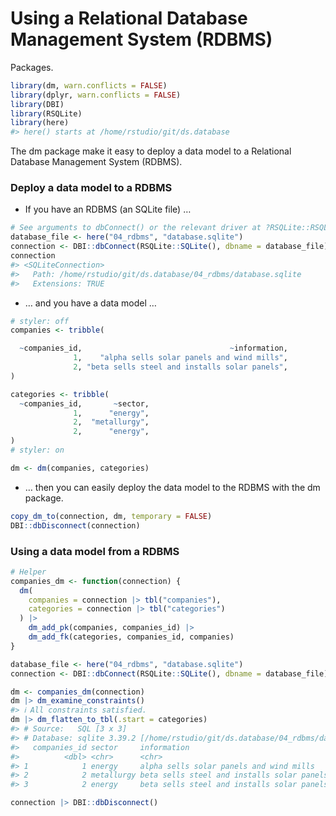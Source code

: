 
# Using a Relational Database Management System (RDBMS)

Packages.

``` r
library(dm, warn.conflicts = FALSE)
library(dplyr, warn.conflicts = FALSE)
library(DBI)
library(RSQLite)
library(here)
#> here() starts at /home/rstudio/git/ds.database
```

The dm package make it easy to deploy a data model to a Relational
Database Management System (RDBMS).

### Deploy a data model to a RDBMS

-   If you have an RDBMS (an SQLite file) …

``` r
# See arguments to dbConnect() or the relevant driver at ?RSQLite::RSQLite()
database_file <- here("04_rdbms", "database.sqlite")
connection <- DBI::dbConnect(RSQLite::SQLite(), dbname = database_file)
connection
#> <SQLiteConnection>
#>   Path: /home/rstudio/git/ds.database/04_rdbms/database.sqlite
#>   Extensions: TRUE
```

-   … and you have a data model …

``` r
# styler: off
companies <- tribble(

  ~companies_id,                                 ~information,
              1,    "alpha sells solar panels and wind mills",
              2, "beta sells steel and installs solar panels",
)

categories <- tribble(
  ~companies_id,       ~sector,
              1,      "energy",
              2,  "metallurgy",
              2,      "energy",
)
# styler: on

dm <- dm(companies, categories)
```

-   … then you can easily deploy the data model to the RDBMS with the dm
    package.

``` r
copy_dm_to(connection, dm, temporary = FALSE)
DBI::dbDisconnect(connection)
```

### Using a data model from a RDBMS

``` r
# Helper
companies_dm <- function(connection) {
  dm(
    companies = connection |> tbl("companies"),
    categories = connection |> tbl("categories")
  ) |>
    dm_add_pk(companies, companies_id) |>
    dm_add_fk(categories, companies_id, companies)
}

database_file <- here("04_rdbms", "database.sqlite")
connection <- DBI::dbConnect(RSQLite::SQLite(), dbname = database_file)

dm <- companies_dm(connection)
dm |> dm_examine_constraints()
#> ℹ All constraints satisfied.
dm |> dm_flatten_to_tbl(.start = categories)
#> # Source:   SQL [3 x 3]
#> # Database: sqlite 3.39.2 [/home/rstudio/git/ds.database/04_rdbms/database.sqlite]
#>   companies_id sector     information                               
#>          <dbl> <chr>      <chr>                                     
#> 1            1 energy     alpha sells solar panels and wind mills   
#> 2            2 metallurgy beta sells steel and installs solar panels
#> 3            2 energy     beta sells steel and installs solar panels

connection |> DBI::dbDisconnect()
```
